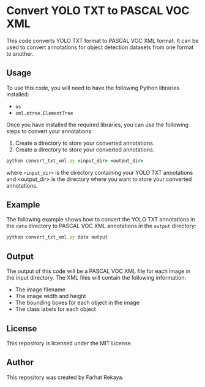 # Convert YOLO TXT to PASCAL VOC XML
This code converts YOLO TXT format to PASCAL VOC XML format. It can be used to convert annotations for object detection datasets from one format to another.
## Usage

To use this code, you will need to have the following Python libraries installed:
* `os`
* `xml.etree.ElementTree`

Once you have installed the required libraries, you can use the following steps to convert your annotations:
1. Create a directory to store your converted annotations.
2. Create a directory to store your converted annotations.
```rb
python convert_txt_xml.py <input_dir> <output_dir>
```
where `<input_dir>` is the directory containing your YOLO TXT annotations and <output_dir> is the directory where you want to store your converted annotations.

## Example

The following example shows how to convert the YOLO TXT annotations in the `data` directory to PASCAL VOC XML annotations in the `output` directory:
```rb
python convert_txt_xml.py data output
```

## Output
The output of this code will be a PASCAL VOC XML file for each image in the input directory. The XML files will contain the following information:

* The image filename
* The image width and height
* The bounding boxes for each object in the image
* The class labels for each object
## License
This repository is licensed under the MIT License.

## Author
This repository was created by Farhat Rekaya.
